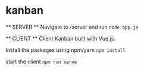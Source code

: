 # kanban

** SERVER **
Navigate to /server and run 
`node app.js`

** CLIENT **
Client Kanban built with Vue.js.

Install the packages using npm/yarn
`npm install`

start the client
`npm run serve`
